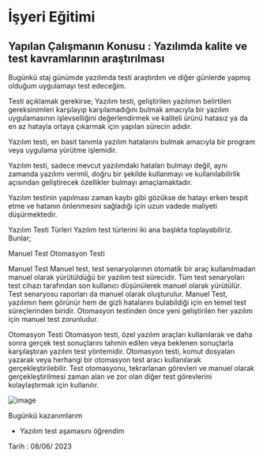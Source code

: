 # İşyeri Eğitimi

 
## Yapılan Çalışmanın Konusu :    Yazılımda kalite ve test kavramlarının araştırılması


Bugünkü staj günümde yazılımda testi araştırdım ve diğer günlerde yapmış olduğum uygulamayı test edeceğim.

Testi açıklamak gerekirse;
Yazılım testi, geliştirilen yazılımın belirtilen gereksinimleri karşılayıp karşılamadığını bulmak amacıyla bir yazılım uygulamasının işlevselliğini değerlendirmek ve kaliteli ürünü hatasız ya da en az hatayla ortaya çıkarmak için yapılan sürecin adıdır.

Yazılım testi, en basit tanımla yazılım hatalarını bulmak amacıyla bir program veya uygulama yürütme işlemidir.

Yazılım testi, sadece mevcut yazılımdaki hataları bulmayı değil, aynı zamanda yazılımı verimli, doğru bir şekilde kullanmayı ve kullanılabilirlik açısından geliştirecek özellikler bulmayı amaçlamaktadır.

Yazılım testinin yapılması zaman kaybı gibi gözükse de hatayı erken tespit etme ve hatanın önlenmesini sağladığı için uzun vadede maliyeti düşürmektedir.

Yazılım Testi Türleri
Yazılım test türlerini iki ana başlıkta toplayabiliriz. Bunlar;

Manuel Test
Otomasyon Testi

Manuel Test
Manuel test, test senaryolarının otomatik bir araç kullanılmadan manuel olarak yürütüldüğü bir yazılım test sürecidir. Tüm test senaryoları test cihazı tarafından son kullanıcı düşünülerek manuel olarak yürütülür. Test senaryosu raporları da manuel olarak oluşturulur.
Manuel Test, yazılımın hem görünür hem de gizli hatalarını bulabildiği için en temel test süreçlerinden biridir.
Otomasyon testinden önce yeni geliştirilen her yazılım için manuel test zorunludur.

Otomasyon Testi
Otomasyon testi, özel yazılım araçları kullanılarak ve daha sonra gerçek test sonuçlarını tahmin edilen veya beklenen sonuçlarla karşılaştıran yazılım test yöntemidir.
Otomasyon testi, komut dosyaları yazarak veya herhangi bir otomasyon test aracı kullanılarak gerçekleştirilebilir. Test otomasyonu, tekrarlanan görevleri ve manuel olarak gerçekleştirilmesi zaman alan ve zor olan diğer test görevlerini kolaylaştırmak için kullanılır.


 ![image](https://github.com/omerkonca/isyeriegitimi/assets/65457096/382cb750-3d72-4376-ba53-39258552aaa9)




Bugünkü kazanımlarım
-	Yazılım test aşamasını öğrendim
















































 








Tarih : 08/06/ 2023

 
















































 	







 





